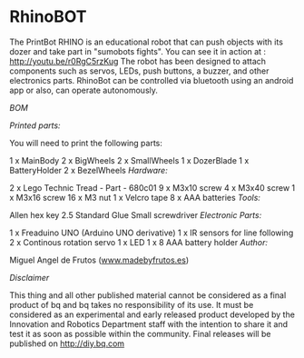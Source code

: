 RhinoBOT
========

The PrintBot RHINO is an educational robot that can push objects with its dozer and take part in "sumobots fights".  You can see it in action at : http://youtu.be/r0RgC5rzKug  The robot has been designed to attach components such as servos, LEDs, push buttons, a buzzer, and other electronics parts.  RhinoBot can be controlled via bluetooth using an android app or also, can operate autonomously.

_*BOM*_

_*Printed parts:*_

You will need to print the following parts:

1 x MainBody
2 x BigWheels
2 x SmallWheels
1 x DozerBlade
1 x BatteryHolder
2 x BezelWheels
_*Hardware:*_

2 x Lego Technic Tread - Part - 680c01
9 x M3x10 screw
4 x M3x40 screw
1 x M3x16 screw
16 x M3 nut
1 x Velcro tape
8 x AAA batteries
_*Tools:*_

Allen hex key 2.5 Standard
Glue
Small screwdriver
_*Electronic Parts:*_

1 x Freaduino UNO (Arduino UNO derivative)
1 x IR sensors for line following
2 x Continous rotation servo
1 x LED
1 x 8 AAA battery holder
_*Author:*_

Miguel Angel de Frutos (www.madebyfrutos.es)

_*Disclaimer*_

This thing and all other published material cannot be considered as a final product of bq and bq takes no responsibility of its use. 
It must be considered as an experimental and early released product developed by the Innovation and Robotics Department staff with the intention to share it and test it as soon as possible within the community. 
Final releases will be published on http://diy.bq.com
